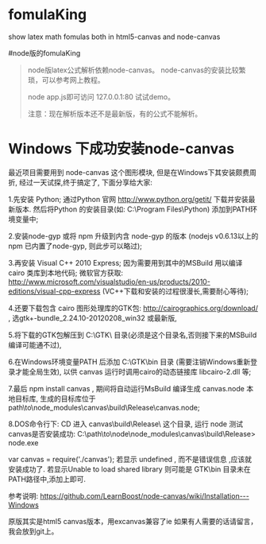 fomulaKing
==========

show latex math fomulas both in html5-canvas and node-canvas


#node版的fomulaKing

>node版latex公式解析依赖node-canvas。 node-canvas的安装比较繁琐，可以参考网上教程。
>
>node app.js即可访问 127.0.0.1:80 试试demo。 
>
>注意：现在解析版本还不是最新版，有的公式不能解析。

Windows 下成功安装node-canvas
======
最近项目需要用到 node-canvas 这个图形模块, 但是在Windows下其安装颇费周折, 经过一天试探,终于搞定了, 下面分享给大家:

1.先安装 Python;  通过Python 官网 http://www.python.org/getit/ 下载并安装最新版本.  然后将Python 的安装目录(如: C:\Program Files\Python) 添加到PATH环境变量中;

2.安装node-gyp 或将 npm 升级到内含 node-gyp 的版本  (nodejs v0.6.13以上的 npm 已内置了node-gyp, 则此步可以略过);

3.再安装 Visual C++ 2010 Express; 因为需要用到其中的MSBuild 用以编译 cairo 类库到本地代码; 微软官方获取: http://www.microsoft.com/visualstudio/en-us/products/2010-editions/visual-cpp-express  (VC++下载和安装的过程很漫长,需要耐心等待);

4.还要下载包含 cairo 图形处理库的GTK包:
 http://cairographics.org/download/  , 选gtk+-bundle_2.24.10-20120208_win32 或最新版,

5.将下载的GTK包解压到 C:\GTK\ 目录(必须是这个目录名,否则接下来的MSBuild编译可能通不过), 

6.在Windows环境变量PATH  后添加 C:\GTK\bin 目录 (需要注销Windows重新登录才能全局生效),    以供 canvas 运行时调用cairo的动态链接库 libcairo-2.dll 等;

7.最后 npm install canvas , 期间将自动运行MsBuild 编译生成 canvas.node 本地目标库,
   生成的目标库位于 path\to\node_modules\canvas\build\Release\canvas.node;

8.DOS命令行下: CD 进入 canvas\build\Release\ 这个目录, 运行 node 测试canvas是否安装成功:
C:\path\to\node\node_modules\canvas\build\Release> node.exe

 var  canvas = require('./canvas'); 
若显示 undefined , 而不是错误信息 ,应该就安装成功了.
若显示Unable to load shared library 则可能是 GTK\bin 目录未在PATH路径中,添加上即可.

参考说明:
https://github.com/LearnBoost/node-canvas/wiki/Installation---Windows

原版其实是html5 canvas版本，用excanvas兼容了ie
如果有人需要的话请留言，我会放到git上。
